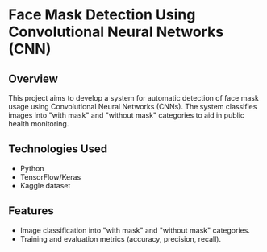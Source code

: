 # Face Mask Detection Using Convolutional Neural Networks (CNN)

## Overview
This project aims to develop a system for automatic detection of face mask usage using Convolutional Neural Networks (CNNs). The system classifies images into "with mask" and "without mask" categories to aid in public health monitoring.

## Technologies Used
- Python
- TensorFlow/Keras
- Kaggle dataset

## Features
- Image classification into "with mask" and "without mask" categories.
- Training and evaluation metrics (accuracy, precision, recall). 
